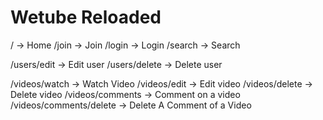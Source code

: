 # Wetube Reloaded

/ -> Home
/join -> Join
/login -> Login
/search -> Search

/users/edit -> Edit user
/users/delete -> Delete user

/videos/watch -> Watch Video
/videos/edit -> Edit video
/videos/delete -> Delete video
/videos/comments -> Comment on a video
/videos/comments/delete -> Delete A Comment of a Video

